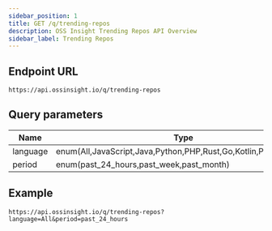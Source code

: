 ```yaml
---
sidebar_position: 1
title: GET /q/trending-repos
description: OSS Insight Trending Repos API Overview
sidebar_label: Trending Repos
---
```


## Endpoint URL

`https://api.ossinsight.io/q/trending-repos`

## Query parameters

| Name | Type | Required |
| --- | --- | --- |
| language | enum(All,JavaScript,Java,Python,PHP,Rust,Go,Kotlin,PowerShell...) | yes |
| period | enum(past_24_hours,past_week,past_month) | yes |

## Example

`https://api.ossinsight.io/q/trending-repos?language=All&period=past_24_hours`
